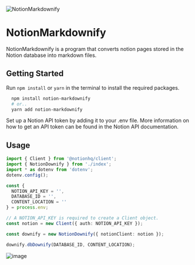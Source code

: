 ![NotionMarkdownify](https://user-images.githubusercontent.com/64972038/217763800-7758c37d-a8f2-4279-b6a3-c17e41efc3ab.svg)

# NotionMarkdownify

NotionMarkdownify is a program that converts notion pages stored in the Notion database into markdown files.
## Getting Started

  Run `npm install` or `yarn` in the terminal to install the required packages.
  
  ~~~Bash
    npm install notion-markdownify
    # or..
    yarn add notion-markdownify
  ~~~
  Set up a Notion API token by adding it to your .env file. More information on how to get an API token can be found in the Notion API documentation.


## Usage
~~~TypeScript
import { Client } from '@notionhq/client';
import { NotionDownify } from './index';
import * as dotenv from 'dotenv';
dotenv.config();

const {
  NOTION_API_KEY = '',
  DATABASE_ID = '',
  CONTENT_LOCATION = ''
} = process.env;

// A NOTION_API_KEY is required to create a Client object.
const notion = new Client({ auth: NOTION_API_KEY });

const downify = new NotionDownify({ notionClient: notion });

downify.dbDownify(DATABASE_ID, CONTENT_LOCATION);
~~~
![image](https://user-images.githubusercontent.com/64972038/221720439-2a913cf9-dced-42d8-8fa0-6b3dcf5a6742.png)
